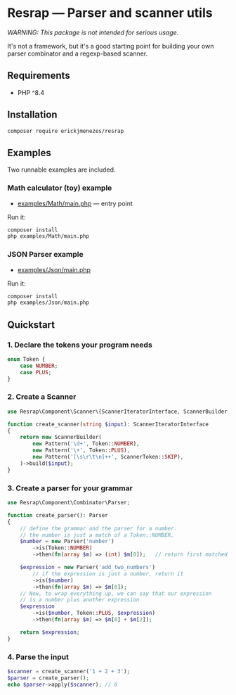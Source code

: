 # Resrap — Parser and scanner utils

*WARNING: This package is not intended for serious usage.*

It's not a framework, but it's a good starting point for building your own parser combinator and a regexp-based scanner.

## Requirements
- PHP ^8.4

## Installation
```bash
composer require erickjmenezes/resrap
```

## Examples
Two runnable examples are included.

### Math calculator (toy) example
- [examples/Math/main.php](./examples/Math/main.php) — entry point

Run it:

```bash
composer install
php examples/Math/main.php
```

### JSON Parser example
- [examples/Json/main.php](./examples/Json/main.php)

Run it:

```bash
composer install
php examples/Json/main.php
```

## Quickstart
### 1. Declare the tokens your program needs
```php
enum Token {
    case NUMBER;
    case PLUS;
}
```

### 2. Create a Scanner
```php
use Resrap\Component\Scanner\{ScannerIteratorInterface, ScannerBuilder, Pattern, ScannerToken};

function create_scanner(string $input): ScannerIteratorInterface
{
    return new ScannerBuilder(
        new Pattern('\d+', Token::NUMBER),
        new Pattern('\+', Token::PLUS),
        new Pattern('[\s\r\t\n]++', ScannerToken::SKIP),
    )->build($input);
}
```

### 3. Create a parser for your grammar
```php
use Resrap\Component\Combinator\Parser;

function create_parser(): Parser
{
    // define the grammar and the parser for a number.
    // the number is just a match of a Token::NUMBER.
    $number = new Parser('number')
        ->is(Token::NUMBER)
        ->then(fn(array $m) => (int) $m[0]);   // return first matched token in the sequence

    $expression = new Parser('add_two_numbers')
        // if the expression is just a number, return it
        ->is($number)
        ->then(fn(array $m) => $m[0]);
    // Now, to wrap everything up, we can say that our expression
    // is a number plus another expression
    $expression
        ->is($number, Token::PLUS, $expression)
        ->then(fn(array $m) => $m[0] + $m[2]);

    return $expression;
}
```

### 4. Parse the input
```php
$scanner = create_scanner('1 + 2 + 3');
$parser = create_parser();
echo $parser->apply($scanner); // 6
```


